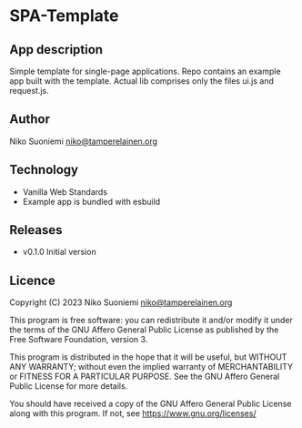 # SPA-Template

## App description

Simple template for single-page applications. Repo contains an example app built with the template. Actual lib comprises only the files ui.js and request.js.

## Author

Niko Suoniemi <niko@tamperelainen.org>

## Technology

* Vanilla Web Standards
* Example app is bundled with esbuild

## Releases

* v0.1.0          Initial version

## Licence

Copyright (C) 2023 Niko Suoniemi <niko@tamperelainen.org>

This program is free software: you can redistribute it and/or modify it under the terms of the GNU Affero General Public License as published by the Free Software Foundation, version 3.

This program is distributed in the hope that it will be useful, but WITHOUT ANY WARRANTY; without even the implied warranty of MERCHANTABILITY or FITNESS FOR A PARTICULAR PURPOSE. See the GNU Affero General Public License for more details.

You should have received a copy of the GNU Affero General Public License along with this program. If not, see <https://www.gnu.org/licenses/>
